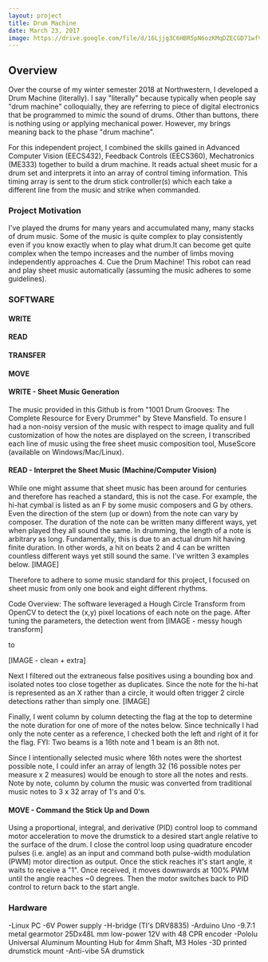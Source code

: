 ```yaml
---
layout: project
title: Drum Machine
date: March 23, 2017
image: https://drive.google.com/file/d/16Ljjg3C6HBR5pN6ozKMqDZECGD71wfV1/view?usp=sharing
---
```


## Overview
Over the course of my winter semester 2018 at Northwestern, I developed a Drum Machine (literally). I say "literally" because typically when people say "drum machine" colloquially, they are referring to piece of digital electronics that be programmed to mimic the sound of drums. Other than buttons, there is nothing using or applying mechanical power. However, my brings meaning back to the phase "drum machine".

For this independent project, I combined the skills gained in Advanced Computer Vision (EECS432), Feedback Controls (EECS360), Mechatronics (ME333) together to build a drum machine. It reads actual sheet music for a drum set and interprets it into an array of control timing information. This timing array is sent to the drum stick controller(s) which each take a different line from the music and strike when commanded.

### Project Motivation
I've played the drums for many years and accumulated many, many stacks of drum music. Some of the music is quite complex to play consistently even if you know exactly when to play what drum.It can become get quite complex when the tempo increases and the number of limbs moving independently approaches 4. Cue the Drum Machine! This robot can read and play sheet music automatically (assuming the music adheres to some guidelines).

### SOFTWARE
#### WRITE
#### READ
#### TRANSFER
#### MOVE

#### WRITE - Sheet Music Generation
The music provided in this Github is from "1001 Drum Grooves: The Complete Resource for Every Drummer" by Steve Mansfield. To ensure I had a non-noisy version of the music with respect to image quality and full customization of how the notes are displayed on the screen, I transcribed each line of music using the free sheet music composition tool, MuseScore (available on Windows/Mac/Linux).


#### READ - Interpret the Sheet Music (Machine/Computer Vision)
While one might assume that sheet music has been around for centuries and therefore has reached a standard, this is not the case. For example, the hi-hat cymbal is listed as an F by some music composers and G by others. Even the direction of the stem (up or down) from the note can vary by composer. The duration of the note can be written many different ways, yet when played they all sound the same. In drumming, the length of a note is arbitrary as long. Fundamentally, this is due to an actual drum hit having finite duration. In other words, a hit on beats 2 and 4 can be written countless different ways yet still sound the same. I've written 3 examples below.
[IMAGE]

Therefore to adhere to some music standard for this project, I focused on sheet music from only one book and eight different rhythms.

Code Overview: The software leveraged a Hough Circle Transform from OpenCV to detect the (x,y) pixel locations of each note on the page. After tuning the parameters, the detection went from
[IMAGE - messy hough transform]

to

[IMAGE - clean + extra]

Next I filtered out the extraneous false positives using a bounding box and isolated notes too close together as duplicates. Since the note for the hi-hat is represented as an X rather than a circle, it would often trigger 2 circle detections rather than simply one.
[IMAGE]

Finally, I went column by column detecting the flag at the top to determine the note duration for one of more of the notes below. Since technically I had only the note center as a reference, I checked both the left and right of it for the flag. FYI: Two beams is a 16th note and 1 beam is an 8th not.

Since I intentionally selected music where 16th notes were the shortest possible note, I could infer an array of length 32 (16 possible notes per measure x 2 measures) would be enough to store all the notes and rests. Note by note, column by column the music was converted from traditional music notes to 3 x 32 array of 1's and 0's.

#### MOVE - Command the Stick Up and Down
Using a proportional, integral, and derivative (PID) control loop to command motor acceleration to move the drumstick to a desired start angle relative to the surface of the drum. I close the control loop using quadrature encoder pulses (i.e. angle) as an input and command both pulse-width modulation (PWM) motor direction as output. Once the stick reaches it's start angle, it waits to receive a "1". Once received, it moves downwards at 100% PWM until the angle reaches ~0 degrees. Then the motor switches back to PID control to return back to the start angle.  

### Hardware
-Linux PC
-6V Power supply
-H-bridge (TI's  DRV8835)
-Arduino Uno
-9.7:1 metal gearmotor 25Dx48L mm low-power 12V with 48 CPR encoder
-Pololu Universal Aluminum Mounting Hub for 4mm Shaft, M3 Holes
-3D printed drumstick mount
-Anti-vibe 5A drumstick
